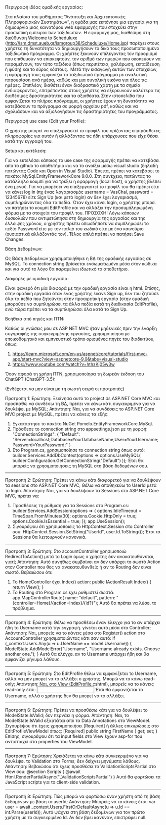 Περιγραφή ιδέας ομαδικής εργασίας:

Στα πλαίσια του μαθήματος “Ανάπτυξη και Αρχιτεκτονικές Πληροφοριακών Συστημάτων”, η ομάδα μας εκπόνησε μια εργασία για τη δημιουργία μιας καινοτόμου web εφαρμογής που στοχεύει στην προσωπική εμπειρία των ταξιδιωτών.  
Η εφαρμογή μας, διαθέσιμη στη διεύθυνση Welcome to Scheduluxe (http://ism.dmst.aueb.gr/ismgroup38/Scheduluxe/Home.jsp) παρέχει στους χρήστες τη δυνατότητα να δημιουργήσουν το δικό τους προσωποποιημένο ταξιδιωτικό πρόγραμμα. Οι χρήστες ξεκινούν επιλέγοντας τον προορισμό που επιθυμούν να επισκεφτούν, τον αριθμό των ημερών που σκοπεύουν να παραμείνουν, τον τύπο ταξιδιού (όπως περιπέτεια, χαλάρωση, εκπαίδευση ή φύση) και το εύρος κόστους.  
Μετά την εισαγωγή αυτών των στοιχείων, η εφαρμογή τους εμφανίζει το ταξιδιωτικό πρόγραμμα με αναλυτική παρουσίαση ανά ημέρα, καθώς και μια συνολική εικόνα για όλες τις ημέρες. Επιπλέον, διαθέτει έναν διαδραστικό χάρτη με τα σημεία ενδιαφέροντος, επιτρέποντας στους χρήστες να εξερευνούν καλύτερα τις διαθέσιμες δραστηριότητες και τα αξιοθέατα. Στην ιστοσελίδα που εμφανίζεται το πλήρες πρόγραμμα, οι χρήστες έχουν τη δυνατότητα να κατεβάσουν το πρόγραμμα σε μορφή αρχείου pdf, καθώς και να σχολιάσουν και να αξιολογήσουν τις δραστηριότητες του προγράμματος.

Περιγραφή use case (Edit your Profile):

Ο χρήστης μπορεί να επεξεργαστεί το προφίλ του ορίζοντας επιπρόσθετες πληροφορίες για αυτόν ή αλλάζοντας τις ήδη υπάρχουσες που είχε θέσει κατά την εγγραφή του.

Setup και εκτέλεση:

Για να εκτελέσει κάποιος το use case της εφαρμογής πρέπει να κατεβάσει από το github το αποθετήριο και να το ανοίξει μέσω visual studio (δηλαδή πατώντας Code και Open in Visual Studio). Έπειτα, πρέπει να κατεβάσει το πακέτο: MySql.EntityFrameworkCore 9.0.0.
Στη συνέχεια, πατώντας το κατάλληλο κουμπί για να τρέξει η εφαρμογή (local host), ο χρήστης βλέπει ένα μενού. Για να μπορέσει να επεξεργαστεί το προφίλ του θα πρέπει είτε να κάνει log in (πχ ένας λογαριασμός username = VasChal, password = 12345678) είτε Sign Up (και μετά login) αν δεν έχει λογαριασμό, συμπληρώνοντας όλα τα πεδία. Όταν έχει κάνει login, ο χρήστης μπορεί να πατήσει το κουμπί EditProfile και να αλλάξει την προσυμπληρωμένη φόρμα με τα στοιχεία του προφίλ του. ΠΡΟΣΟΧΗ! Λόγω κάποιων δυσκολιών που αντιμετώπησα στη δημιουργία της εργασίας και της έλλειψης χρόνου, ο χρήστης πρέπει οπωσδήποτε να συμπληρώσει το πεδίο Password είτε με τον παλιό του κωδικό είτε με ένα καινούριο (ουσιαστικά αλλάζοντάς τον).
Τέλος απλά πρέπει να πατήσει Save Changes.

Βάση Δεδομένων:

Ως Βάση Δεδομένων χρησιμοποιήθηκε η ΒΔ της ομαδικής εργασίας σε MySQL. Το connection string βρίσκεται ενσωματωμένο μέσα στον κώδικα και για αυτό το λόγο θα παραμείνει ιδιωτικό το αποθετήριο.

Διαφορές με ομαδική εργασία:

Είναι φανερό ότι μία διαφορά με την ομαδική εργασία είναι η html.
Επίσης, στην ομαδική εργασία όταν ένας χρήστης έκανε Sign up, δεν του ζητούσε όλα τα πεδία που ζητούνται στην προαιρετική εργασία (στην ομαδική μπορούσε να συμπληρώσει τα άλλα πεδία κατά τη διαδικασία EditProfile), ενώ τώρα πρέπει να τα συμπληρώσει όλα κατά το Sign Up.

Βοήθεια από πηγές και ΠΤΝ:

Καθώς οι γνώσεις μου σε ASP NET MVC ήταν μηδενικές πριν την έναρξη συγγραφής της συγκεκριμένης εργασίας, χρησιμοποίησα με εποικοδομητικό και εμπνευστικό τρόπο ορισμένες πηγές του διαδικτύου, όπως: 
1) https://learn.microsoft.com/en-us/aspnet/core/tutorials/first-mvc-app/start-mvc?view=aspnetcore-9.0&tabs=visual-studio
2) https://www.youtube.com/watch?v=hthzKj05w3w

Όσον αφορά τη χρήση ΠΤΝ, χρησιμοποίησα τη δωρεάν έκδοση του ChatGPT (ChatGPT-3.5): 

(Ενδέχεται να μην είναι με τη σωστή σειρά οι προτροπές)

Προτροπή 1:
Ερώτηση:
Ξεκίνησα αυτό το project σε ASP.NET Core MVC και προσπαθώ να συνδέσω τη ΒΔ, πρέπει να κάνω κάτι συγκεκριμένο για να δουλέψει με MySQL;
Απάντηση:
Ναι, για να συνδέσεις το ASP.NET Core MVC project με MySQL, πρέπει να κάνεις τα εξής:
1.	Εγκατάστησε το πακέτο NuGet Pomelo.EntityFrameworkCore.MySql.
2.	Πρόσθεσε το connection string στο appsettings.json με τη μορφή:
"ConnectionStrings": {
    "Default": "Server=localhost;Database=YourDatabaseName;User=YourUsername;Password=YourPassword;"
}
3.	Στο Program.cs, χρησιμοποίησε το connection string όπως αυτό:
builder.Services.AddDbContext<AppDbContext>(options =>
    options.UseMySQL(
        builder.Configuration.GetConnectionString("Default")
    ));
Έτσι θα μπορείς να χρησιμοποιήσεις τη MySQL στη βάση δεδομένων σου.
________________________________________
Προτροπή 2:
Ερώτηση:
Πρέπει να κάνω κάτι διαφορετκό για να δουλέψουν τα sessions στο ASP.NET Core MVC; Θέλω να αποθηκεύω το UserId μετά το login.
Απάντηση:
Ναι, για να δουλέψουν τα Sessions στο ASP.NET Core MVC, πρέπει να:
1.	Προσθέσεις τη ρύθμιση για τα Sessions στο Program.cs:
builder.Services.AddSession(options =>
{
    options.IdleTimeout = TimeSpan.FromMinutes(30);
    options.Cookie.HttpOnly = true;
    options.Cookie.IsEssential = true;
});
app.UseSession();
2.	Σιγουρέψου ότι χρησιμοποιείς το HttpContext.Session στο Controller σου:
HttpContext.Session.SetString("UserId", user.Id.ToString());
Έτσι τα Sessions θα λειτουργούν κανονικά.
________________________________________
Προτροπή 3:
Ερώτηση:
Στο accountController χρησιμοποιώ RedirectToAction() μετά το Login όμως ο χρήστης δεν ανακατευθύνεται, γιατί;
Απάντηση:
Αυτό συνήθως συμβαίνει αν δεν υπάρχει το σωστό Action στον Controller που θες να ανακατευθυνθείς ή αν το Routing δεν είναι σωστό. Βεβαιώσου ότι:
1.	Το HomeController έχει Index() action:
public IActionResult Index()
{
    return View();
}
2.	Το Routing στο Program.cs έχει ρυθμιστεί σωστά:
app.MapControllerRoute(
    name: "default",
    pattern: "{controller=Home}/{action=Index}/{id?}");
Αυτό θα πρέπει να λύσει το πρόβλημα.
________________________________________
Προτροπή 4:
Ερώτηση:
Θέλω να προσθέσω έναν έλεγχο για το αν υπάρχει ήδη το Username κατά την εγγραφή. γίνεται αυτό μέσα στο Controller;
Απάντηση:
Ναι, μπορείς να το κάνεις μέσα στο Register() action στο AccountController χρησιμοποιώντας κάτι σαν αυτό:
if (_context.Users.Any(u => u.UserName == model.Username))
{
    ModelState.AddModelError("Username", "Username already exists. Choose another one.");
}
Αυτό θα ελέγχει αν το Username υπάρχει ήδη και θα εμφανίζει μήνυμα λάθους.
________________________________________
Προτροπή 5:
Ερώτηση:
Στο EditProfile θέλω να εμφανίζεται το Username, αλλά να μην μπορεί να το αλλάξει ο χρήστης. Μπορώ να το κάνω read-only;
Απάντηση:
Ναι, στο View (EditProfile.cshtml), μπορείς να το κάνεις read-only έτσι:
<input asp-for="Username" class="form-control" readonly />
Έτσι θα εμφανίζεται το Username, αλλά ο χρήστης δεν θα μπορεί να το αλλάξει.
________________________________________
Προτροπή 6:
Ερώτηση:
Πρέπει να προσθέσω κάτι για να δουλέψει το ModelState.IsValid; δεν περνάει η φόρμα.
Απάντηση:
Ναι, το ModelState.IsValid εξαρτάται από τα Data Annotations στο ViewModel. Σιγουρέψου ότι έχεις χρησιμοποιήσει [Required] ή άλλες επικυρώσεις στο EditProfileViewModel όπως:
[Required]
public string FirstName { get; set; }
Επίσης, σιγουρέψου ότι τα input fields στο View έχουν asp-for που αντιστοιχεί στα properties του ViewModel.
________________________________________
Προτροπή 7:
Ερώτηση:
Χρειάζεται να κάνω κάτι συγκεκριμένο για να δουλέψει το Validation στα Forms; δεν δείχνει μηνύματα λάθους.
Απάντηση:
Βεβαιώσου ότι έχεις προσθέσει το ValidationScriptsPartial στο View σου:
@section Scripts {
    @await Html.RenderPartialAsync("_ValidationScriptsPartial")
}
Αυτό θα φορτώσει τα JavaScript scripts για το client-side validation.
________________________________________
Προτροπή 8:
Ερώτηση:
Πώς μπορώ να φορτώσω έναν χρήστη από τη βάση δεδομένων με βάση το userId;
Απάντηση:
Μπορείς να το κάνεις έτσι:
var user = await _context.Users.FirstOrDefaultAsync(u => u.Id == int.Parse(userId));
Αυτό ψάχνει στη βάση δεδομένων για τον πρώτο χρήστη με το συγκεκριμένο Id. Αν δεν βρει κανέναν, επιστρέφει null.




 

 

